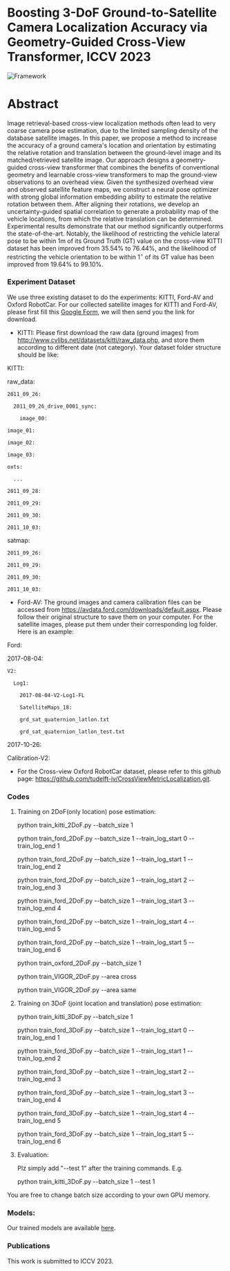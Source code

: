 # Boosting 3-DoF Ground-to-Satellite Camera Localization Accuracy via Geometry-Guided Cross-View Transformer, ICCV 2023

![Framework](./Framework.png)

# Abstract
Image retrieval-based cross-view localization methods often lead to very coarse camera pose estimation, due to the limited sampling density of the database satellite images. In this paper, we propose a method to increase the accuracy of a ground camera's location and orientation by estimating the relative rotation and translation between the ground-level image and its matched/retrieved satellite image.
Our approach designs a geometry-guided cross-view transformer that combines the benefits of conventional geometry and learnable cross-view transformers to map the ground-view observations to an overhead view. 
Given the synthesized overhead view and observed satellite feature maps, we construct a neural pose optimizer with strong global information embedding ability to estimate the relative rotation between them. After aligning their rotations, we develop an uncertainty-guided spatial correlation to generate a probability map of the vehicle locations, from which the relative translation can be determined.
Experimental results demonstrate that our method significantly outperforms the state-of-the-art. Notably, the likelihood of restricting the vehicle lateral pose to be within 1m of its Ground Truth (GT) value on the cross-view KITTI dataset has been improved from $35.54\%$ to $76.44\%$, and the likelihood of restricting the vehicle orientation to be within $1^{\circ}$ of its GT value has been improved from $19.64\%$ to $99.10\%$.

### Experiment Dataset
We use three existing dataset to do the experiments: KITTI, Ford-AV and Oxford RobotCar. For our collected satellite images for KITTI and Ford-AV, please first fill this [Google Form](https://forms.gle/Bm8jNLiUxFeQejix7), we will then send you the link for download. 

- KITTI: Please first download the raw data (ground images) from http://www.cvlibs.net/datasets/kitti/raw_data.php, and store them according to different date (not category). 
Your dataset folder structure should be like: 

KITTI:

  raw_data:
  
    2011_09_26:
    
      2011_09_26_drive_0001_sync:
      
        image_00:
	
	image_01:
	
	image_02:
	
	image_03:
	
	oxts:
	
      ...
      
    2011_09_28:
    
    2011_09_29:
    
    2011_09_30:
    
    2011_10_03:
  
  satmap:
  
    2011_09_26:
    
    2011_09_29:
    
    2011_09_30:
    
    2011_10_03:

- Ford-AV: The ground images and camera calibration files can be accessed from https://avdata.ford.com/downloads/default.aspx. Please follow their original structure to save them on your computer. For the satellite images, please put them under their corresponding log folder. Here is an example:


Ford:

  2017-08-04:
  
    V2:
    
      Log1:
      
        2017-08-04-V2-Log1-FL
	
        SatelliteMaps_18:
	
        grd_sat_quaternion_latlon.txt
	
        grd_sat_quaternion_latlon_test.txt

  2017-10-26:
  
  Calibration-V2:


- For the Cross-view Oxford RobotCar dataset, please refer to this github page: https://github.com/tudelft-iv/CrossViewMetricLocalization.git.

### Codes

1. Training on 2DoF(only location) pose estimation:

    python train_kitti_2DoF.py --batch_size 1 


    python train_ford_2DoF.py --batch_size 1 --train_log_start 0 --train_log_end 1 
    
    python train_ford_2DoF.py --batch_size 1 --train_log_start 1 --train_log_end 2 
    
    python train_ford_2DoF.py --batch_size 1 --train_log_start 2 --train_log_end 3
    
    python train_ford_2DoF.py --batch_size 1 --train_log_start 3 --train_log_end 4 
    
    python train_ford_2DoF.py --batch_size 1 --train_log_start 4 --train_log_end 5 
    
    python train_ford_2DoF.py --batch_size 1 --train_log_start 5 --train_log_end 6
    
    
    python train_oxford_2DoF.py --batch_size 1

    python train_VIGOR_2DoF.py --area cross
   
    python train_VIGOR_2DoF.py --area same


3. Training on 3DoF (joint location and translation) pose estimation:

    python train_kitti_3DoF.py --batch_size 1 


    python train_ford_3DoF.py --batch_size 1 --train_log_start 0 --train_log_end 1 
    
    python train_ford_3DoF.py --batch_size 1 --train_log_start 1 --train_log_end 2 
    
    python train_ford_3DoF.py --batch_size 1 --train_log_start 2 --train_log_end 3
    
    python train_ford_3DoF.py --batch_size 1 --train_log_start 3 --train_log_end 4 
    
    python train_ford_3DoF.py --batch_size 1 --train_log_start 4 --train_log_end 5 
    
    python train_ford_3DoF.py --batch_size 1 --train_log_start 5 --train_log_end 6

2. Evaluation:

    Plz simply add "--test 1" after the training commands. E.g. 

    python train_kitti_3DoF.py --batch_size 1 --test 1


You are free to change batch size according to your own GPU memory. 

### Models:
Our trained models are available [here](https://anu365-my.sharepoint.com/:f:/g/personal/u6293587_anu_edu_au/Eofuoj1mCP1OqVEU9WC46BMBae0UK_pyFCh7qxNhPXEMtw?e=ranBPV). 



### Publications
This work is submitted to ICCV 2023.  


